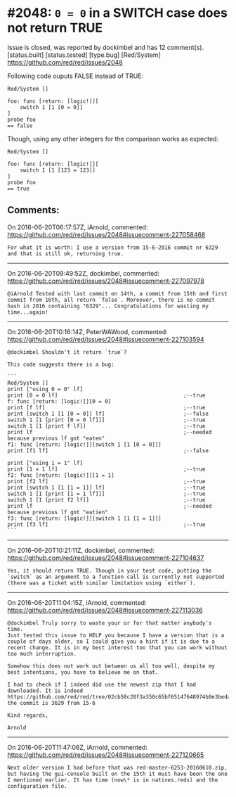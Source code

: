 
#2048: `0 = 0` in a SWITCH case does not return TRUE
================================================================================
Issue is closed, was reported by dockimbel and has 12 comment(s).
[status.built] [status.tested] [type.bug] [Red/System]
<https://github.com/red/red/issues/2048>

Following code ouputs FALSE instead of TRUE:

```
Red/System []

foo: func [return: [logic!]][
    switch 1 [1 [0 = 0]]
]
probe foo
== false
```

Though, using any other integers for the comparison works as expected:

```
Red/System []

foo: func [return: [logic!]][
    switch 1 [1 [123 = 123]]
]
probe foo
== true
```



Comments:
--------------------------------------------------------------------------------

On 2016-06-20T06:17:57Z, iArnold, commented:
<https://github.com/red/red/issues/2048#issuecomment-227058468>

    For what it is worth: I use a version from 15-6-2016 commit nr 6329 and that is still ok, returning true.

--------------------------------------------------------------------------------

On 2016-06-20T09:49:52Z, dockimbel, commented:
<https://github.com/red/red/issues/2048#issuecomment-227097978>

    @iArnold Tested with last commit on 14th, a commit from 15th and first commit from 16th, all return `false`. Moreover, there is no commit hash in 2016 containing "6329"... Congratulations for wasting my time...again!

--------------------------------------------------------------------------------

On 2016-06-20T10:16:14Z, PeterWAWood, commented:
<https://github.com/red/red/issues/2048#issuecomment-227103594>

    @dockimbel Shouldn't it return `true`?
    
    This code suggests there is a bug:
    
    ```
    Red/System []
    print ["using 0 = 0" lf]
    print [0 = 0 lf]                                        ;--true
    f: func [return: [logic!]][0 = 0]
    print [f lf]                                            ;--true
    print [switch 1 [1 [0 = 0]] lf]                         ;--false
    switch 1 [1 [print [0 = 0 lf]]]                         ;--true
    switch 1 [1 [print f lf]]                               ;--true
    print lf                                                ;--needed because previous lf got "eaten"
    f1: func [return: [logic!]][switch 1 [1 [0 = 0]]]
    print [f1 lf]                                           ;--false
    
    print ["using 1 = 1" lf]
    print [1 = 1 lf]                                        ;--true
    f2: func [return: [logic!]][1 = 1]
    print [f2 lf]                                           ;--true
    print [switch 1 [1 [1 = 1]] lf]                         ;--true
    switch 1 [1 [print [1 = 1 lf]]]                         ;--true
    switch 1 [1 [print f2 lf]]                              ;--true
    print lf                                                ;--needed because previous lf got "eatien"
    f3: func [return: [logic!]][switch 1 [1 [1 = 1]]]
    print [f3 lf]                                           ;--true
    ```

--------------------------------------------------------------------------------

On 2016-06-20T10:21:11Z, dockimbel, commented:
<https://github.com/red/red/issues/2048#issuecomment-227104637>

    Yes, it should return TRUE. Though in your test code, putting the `switch` as an argument to a function call is currently not supported (there was a ticket with similar limitation using `either`).

--------------------------------------------------------------------------------

On 2016-06-20T11:04:15Z, iArnold, commented:
<https://github.com/red/red/issues/2048#issuecomment-227113036>

    @dockimbel Truly sorry to waste your or for that matter anybody's time.
    Just tested this issue to HELP you because I have a version that is a couple of days older, so I could give you a hint if it is due to a recent change. It is in my best interest too that you can work without too much interruption. 
    
    Somehow this does not work out between us all too well, despite my best intentions, you have to believe me on that.
    
    I had to check if I indeed did use the newest zip that I had downloaded. It is indeed https://github.com/red/red/tree/02cb58c28f3a350c65bf65147648974b8e3beda5 the commit is 3629 from 15-6 
    
    Kind regards,
    
    Arnold

--------------------------------------------------------------------------------

On 2016-06-20T11:47:06Z, iArnold, commented:
<https://github.com/red/red/issues/2048#issuecomment-227120665>

    Next older version I had before that was red-master-6253-20160610.zip, but having the gui-console built on the 15th it must have been the one I mentioned earlier. It has time (now\* is in natives.reds) and the configuration file.

